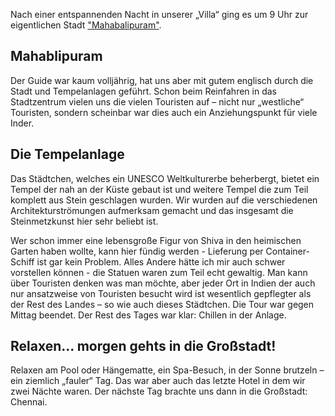 Nach einer entspannenden Nacht in unserer „Villa“ ging es um 9 Uhr zur eigentlichen Stadt ["Mahabalipuram"](https://de.wikipedia.org/wiki/Mamallapuram).

## Mahablipuram

Der Guide war kaum volljährig, hat uns aber mit gutem englisch durch die Stadt und Tempelanlagen geführt. Schon beim Reinfahren in das Stadtzentrum vielen uns die vielen Touristen auf – nicht nur „westliche“ Touristen, sondern scheinbar war dies auch ein Anziehungspunkt für viele Inder. 

## Die Tempelanlage

Das Städtchen, welches ein UNESCO Weltkulturerbe beherbergt, bietet ein Tempel der nah an der Küste gebaut ist und weitere Tempel die zum Teil komplett aus Stein geschlagen wurden. Wir wurden auf die verschiedenen Architekturströmungen aufmerksam gemacht und das insgesamt die Steinmetzkunst hier sehr beliebt ist. 

Wer schon immer eine lebensgroße Figur von Shiva in den heimischen Garten haben wollte, kann hier fündig werden - Lieferung per Container-Schiff ist gar kein Problem. Alles Andere hätte ich mir auch schwer vorstellen können - die Statuen waren zum Teil echt gewaltig. 
Man kann über Touristen denken was man möchte, aber jeder Ort in Indien der auch nur ansatzweise von Touristen besucht wird ist wesentlich gepflegter als der Rest des Landes – so wie auch dieses Städtchen. Die Tour war gegen Mittag beendet. Der Rest des Tages war klar: Chillen in der Anlage. 

## Relaxen... morgen gehts in die Großstadt!

Relaxen am Pool oder Hängematte, ein Spa-Besuch, in der Sonne brutzeln – ein ziemlich „fauler“ Tag. Das war aber auch das letzte Hotel in dem wir zwei Nächte waren. Der nächste Tag brachte uns dann in die Großstadt: Chennai.
